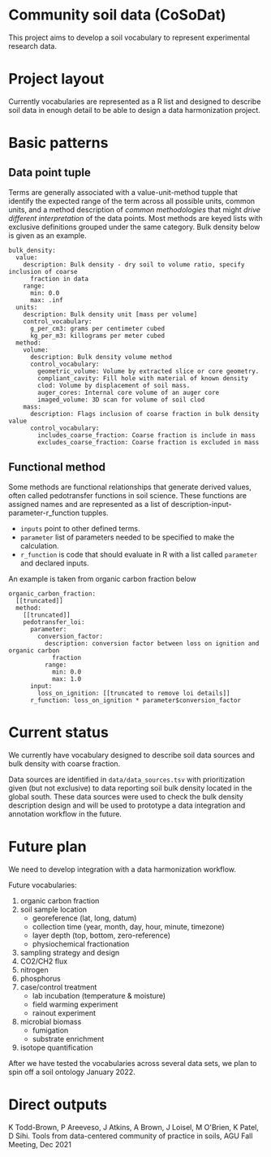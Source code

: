# Community soil data (CoSoDat)

This project aims to develop a soil vocabulary to represent experimental research data.


# Project layout

Currently vocabularies are represented as a R list and designed to describe soil data in enough detail to be able to design a data harmonization project.

# Basic patterns

## Data point tuple
Terms are generally associated with a value-unit-method tupple that identify the expected range of the term across all possible units, common units, and a method description of _common methodologies_ that might _drive different interpretation_ of the data points.
Most methods are keyed lists with exclusive definitions grouped under the same category.
Bulk density below is given as an example.

```
bulk_density:
  value:
    description: Bulk density - dry soil to volume ratio, specify inclusion of coarse
      fraction in data
    range:
      min: 0.0
      max: .inf
  units:
    description: Bulk density unit [mass per volume]
    control_vocabulary:
      g_per_cm3: grams per centimeter cubed
      kg_per_m3: killograms per meter cubed
  method:
    volume:
      description: Bulk density volume method
      control_vocabulary:
        geometric_volume: Volume by extracted slice or core geometry.
        compliant_cavity: Fill hole with material of known density
        clod: Volume by displacement of soil mass.
        auger_cores: Internal core volume of an auger core
        imaged_volume: 3D scan for volume of soil clod
    mass:
      description: Flags inclusion of coarse fraction in bulk density value
      control_vocabulary:
        includes_coarse_fraction: Coarse fraction is include in mass
        excludes_coarse_fraction: Coarse fraction is excluded in mass
```

## Functional method

Some methods are functional relationships that generate derived values, often called pedotransfer functions in soil science.
These functions are assigned names and are represented as a list of description-input-parameter-r_function tupples.
  - `inputs` point to other defined terms.
  - `parameter` list of parameters needed to be specified to make the calculation.
  - `r_function` is code that should evaluate in R with a list called `parameter` and declared inputs.

An example is taken from organic carbon fraction below

```
organic_carbon_fraction:
  [[truncated]]
  method:
    [[truncated]]
    pedotransfer_loi:
      parameter:
        conversion_factor:
          description: conversion factor between loss on ignition and organic carbon
            fraction
          range:
            min: 0.0
            max: 1.0
      input:
        loss_on_ignition: [[truncated to remove loi details]]
      r_function: loss_on_ignition * parameter$conversion_factor
```

# Current status

We currently have vocabulary designed to describe soil data sources and bulk density with coarse fraction.

Data sources are identified in `data/data_sources.tsv` with prioritization given (but not exclusive) to data reporting soil bulk density located in the global south.
These data sources were used to check the bulk density description design and will be used to prototype a data integration and annotation workflow in the future.

# Future plan

We need to develop integration with a data harmonization workflow.

Future vocabularies:
  1) organic carbon fraction
  2) soil sample location
      - georeference (lat, long, datum)
      - collection time (year, month, day, hour, minute, timezone)
      - layer depth (top, bottom, zero-reference)
      - physiochemical fractionation
  3) sampling strategy and design
  4) CO2/CH2 flux
  5) nitrogen
  6) phosphorus
  7) case/control treatment
      - lab incubation (temperature & moisture)
      - field warming experiment
      - rainout experiment
  8) microbial biomass
      - fumigation
      - substrate enrichment
  9) isotope quantification

After we have tested the vocabularies across several data sets, we plan to spin off a soil ontology January 2022.

# Direct outputs

K Todd-Brown, P Areeveso, J Atkins, A Brown, J Loisel, M O'Brien, K Patel, D Sihi. Tools from data-centered community of practice in soils, AGU Fall Meeting, Dec 2021
